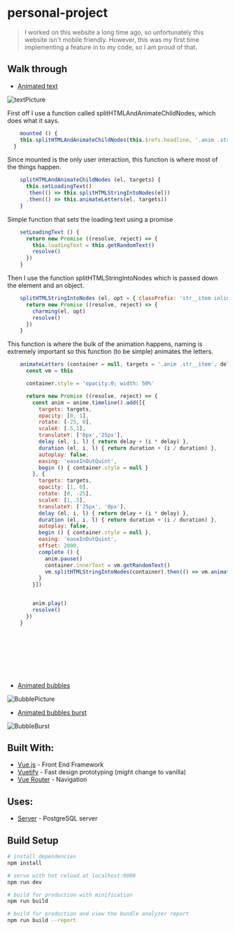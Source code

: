 # personal-project

> I worked on this website a long time ago, so unfortunately this website isn't mobile friendly. However, this was my first time implementing a feature in to my code, so I am proud of that.

## Walk through
* [Animated text](https://github.com/AlexanderCarlston/Personal-Site/blob/master/src/components/AnimatedText.vue)

![textPicture](https://media.giphy.com/media/1ZnG301DuY9DSU1TKg/giphy.gif)

First off I use a function called splitHTMLAndAnimateChildNodes, which does what it says.
``` javascript
    mounted () {
    this.splitHTMLAndAnimateChildNodes(this.$refs.headline, '.anim .str__item')
  }
```
Since mounted is the only user interaction, this function is where most of the things happen.
``` javascript
    splitHTMLAndAnimateChildNodes (el, targets) {
      this.setLoadingText()
      .then(() => this.splitHTMLStringIntoNodes(el))
      .then(() => this.animateLetters(el, targets))
    }
```
Simple function that sets the loading text using a promise
``` javascript
    setLoadingText () {
      return new Promise ((resolve, reject) => {
        this.loadingText = this.getRandomText()
        resolve()
      })
    }
```
Then I use the function splitHTMLStringIntoNodes which is passed down the element and an object.
``` javascript
    splitHTMLStringIntoNodes (el, opt = { classPrefix: 'str__item inline-block ltr' }) {
      return new Promise ((resolve, reject) => {
        charming(el, opt)
        resolve()
      })
    }
```
This function is where the bulk of the animation happens, naming is extremely important so this function (to be simple) animates the letters.
``` javascript
    animateLetters (container = null, targets = '.anim .str__item', delay = 130, duration = 120) {
      const vm = this

      container.style = 'opacity:0; width: 50%'

      return new Promise ((resolve, reject) => {
        const anim = anime.timeline().add([{
          targets: targets,
          opacity: [0, 1],
          rotate: [-25, 0],
          scaleX: [.5,1],
          translateY: ['0px','25px'],
          delay (el, i, l) { return delay + (i * delay) },
          duration (el, i, l) { return duration + (i / duration) },
          autoplay: false,
          easing: 'easeInOutQuint',
          begin () { container.style = null }
        }, {
          targets: targets,
          opacity: [1, 0],
          rotate: [0, -25],
          scaleX: [1,.5],
          translateY: ['25px', '0px'],
          delay (el, i, l) { return delay + (i * delay) },
          duration (el, i, l) { return duration + (i / duration) },
          autoplay: false,
          begin () { container.style = null },
          easing: 'easeInOutQuint',
          offset: 2000,
          complete () {
            anim.pause()
            container.innerText = vm.getRandomText()
            vm.splitHTMLStringIntoNodes(container).then(() => vm.animateLetters(container, targets))
          }
        }])


        anim.play()
        resolve()
      })
    }
```
``` javascript
```
``` javascript
```
``` javascript
```
``` javascript
```
``` javascript
```
``` javascript
```
``` javascript
```
``` javascript
```










* [Animated bubbles](https://github.com/AlexanderCarlston/Personal-Site/blob/master/src/App.vue)

![BubblePicture](https://media.giphy.com/media/2t9uOJyJQHxL6URamL/giphy.gif)




* [Animated bubbles burst](https://github.com/AlexanderCarlston/Personal-Site/blob/master/src/App.vue)

![BubbleBurst](https://media.giphy.com/media/dtiBVHJm5VxoL8R6Ir/giphy.gif)













## Built With:
* [Vue.js](https://vuejs.org/) - Front End Framework
* [Vuetify](https://vuetifyjs.com/en/) - Fast design prototyping (might change to vanilla)
* [Vue Router](https://router.vuejs.org/) - Navigation



















## Uses:
* [Server]() - PostgreSQL server













## Build Setup

``` bash
# install dependencies
npm install

# serve with hot reload at localhost:8080
npm run dev

# build for production with minification
npm run build

# build for production and view the bundle analyzer report
npm run build --report
```
